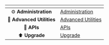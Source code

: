 <table data-view="cards" data-full-width="false">
  <thead>
    <tr>
      <th align="center" data-card-cover></th>
      <th data-hidden data-card-target data-type="content-ref"></th>
    </tr>
  </thead>
  <tbody>
    <tr>
      <td align="center">⚙️ <strong>Administration</strong></td>
      <td><a href="administration.md">Administration</a></td>
    </tr>
    <tr>
      <td align="center">🧰 <strong>Advanced Utilities</strong></td>
      <td><a href="advanced-utilities.md">Advanced Utilities</a></td>
    </tr>
    <tr>
      <td align="center">🧩 <strong>APIs</strong></td>
      <td><a href="api.md">APIs</a></td>
    </tr>
    <tr>
      <td align="center">⬆️ <strong>Upgrade</strong></td>
      <td><a href="upgrade-index.md">Upgrade</a></td>
    </tr>
  </tbody>
</table>
